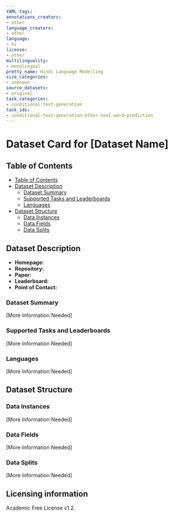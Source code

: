 ```yaml
---
YAML tags:
annotations_creators:
- other
language_creators:
- other
language:
- hi
license:
- other
multilinguality:
- monolingual
pretty_name: Hindi Language Modelling
size_categories:
- unknown
source_datasets:
- original
task_categories:
- conditional-text-generation
task_ids:
- conditional-text-generation-other-next-word-prediction
---
```


# Dataset Card for [Dataset Name]

## Table of Contents
- [Table of Contents](#table-of-contents)
- [Dataset Description](#dataset-description)
  - [Dataset Summary](#dataset-summary)
  - [Supported Tasks and Leaderboards](#supported-tasks-and-leaderboards)
  - [Languages](#languages)
- [Dataset Structure](#dataset-structure)
  - [Data Instances](#data-instances)
  - [Data Fields](#data-fields)
  - [Data Splits](#data-splits)

## Dataset Description

- **Homepage:**
- **Repository:**
- **Paper:**
- **Leaderboard:**
- **Point of Contact:**

### Dataset Summary

[More Information Needed]

### Supported Tasks and Leaderboards

[More Information Needed]

### Languages

[More Information Needed]

## Dataset Structure

### Data Instances

[More Information Needed]

### Data Fields

[More Information Needed]

### Data Splits

[More Information Needed]

## Licensing information

Academic Free License v1.2.